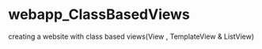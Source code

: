 # webapp_ClassBasedViews
creating  a website with class based views(View , TemplateView &amp; ListView)
